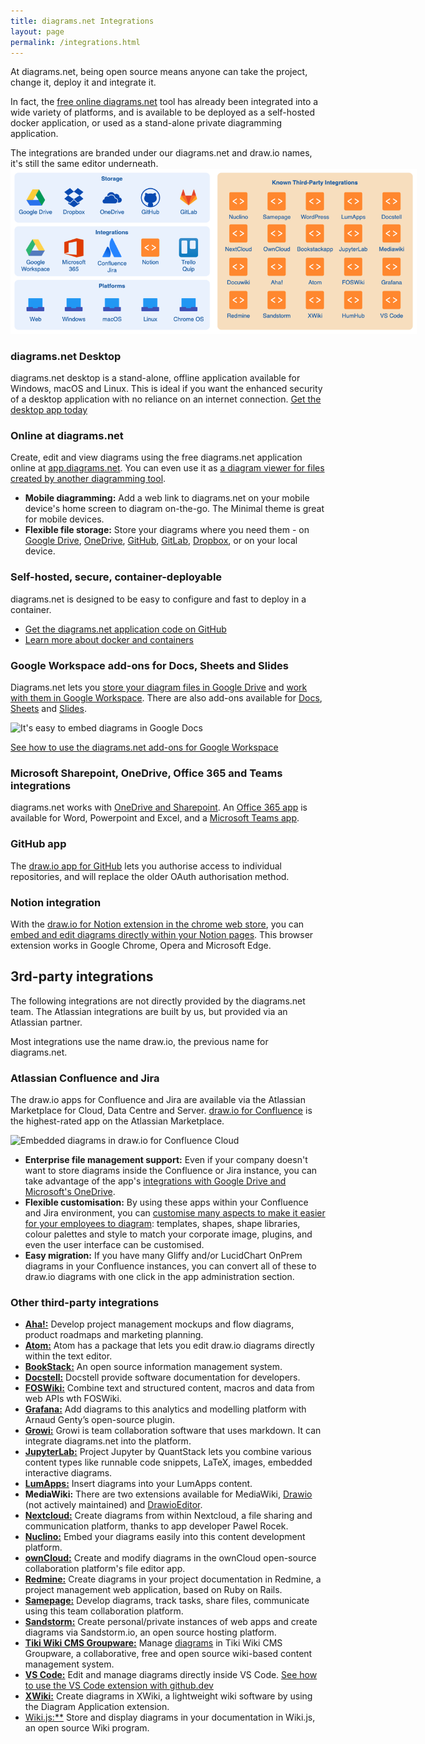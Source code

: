 ```yaml
---
title: diagrams.net Integrations
layout: page
permalink: /integrations.html
---
```


At diagrams.net, being open source means anyone can take the project, change it, deploy it and integrate it.

In fact, the [free online diagrams.net](https://app.diagrams.net) tool has already been integrated into a wide variety of platforms, and is available to be deployed as a self-hosted docker application, or used as a stand-alone private diagramming application.

The integrations are branded under our diagrams.net and draw.io names, it's still the same editor underneath.
<br /><img src="/assets/img/blog/integrations.png" style="width=100%;max-width:650px;;height:auto;" alt="There is a large ecosystem of diagrams.net and draw.io apps for diagramming in whichever platform or app you are using for documentation">

### diagrams.net Desktop

diagrams.net desktop is a stand-alone, offline application available for Windows, macOS and Linux. This is ideal if you want the enhanced security of a desktop application with no reliance on an internet connection. [Get the desktop app today](https://get.diagrams.net/)

### Online at diagrams.net

Create, edit and view diagrams using the free diagrams.net application online at [app.diagrams.net](https://app.diagrams.net). You can even use it as [a diagram viewer for files created by another diagramming tool](/blog/online-diagram-viewer.html).

* **Mobile diagramming:** Add a web link to diagrams.net on your mobile device's home screen to diagram on-the-go. The Minimal theme is great for mobile devices.
* **Flexible file storage:** Store your diagrams where you need them - on [Google Drive](https://app.diagrams.net/?mode=google), [OneDrive](https://app.diagrams.net/?mode=onedrive), [GitHub](https://app.diagrams.net/?mode=github), [GitLab](https://app.diagrams.net/?mode=gitlab), [Dropbox](https://app.diagrams.net/?mode=dropbox), or on your local device.

### Self-hosted, secure, container-deployable

diagrams.net is designed to be easy to configure and fast to deploy in a container.

* [Get the diagrams.net application code on GitHub](https://github.com/jgraph/docker-drawio)
* [Learn more about docker and containers](https://www.docker.com/resources/what-container)

### Google Workspace add-ons for Docs, Sheets and Slides

Diagrams.net lets you [store your diagram files in Google Drive](https://app.diagrams.net/?mode=google) and [work with them in Google Workspace](https://gsuite.diagrams.net/). There are also add-ons available for [Docs](https://docsaddon.diagrams.net/), [Sheets](https://sheetsaddon.diagrams.net/) and [Slides](https://slidesaddon.diagrams.net/).

<img src="/assets/img/blog/addon-google-docs-examples.png" width="400" alt="It's easy to embed diagrams in Google Docs">

[See how to use the diagrams.net add-ons for Google Workspace](/blog/diagrams-google-docs.html)

### Microsoft Sharepoint, OneDrive, Office 365 and Teams integrations

diagrams.net works with [OneDrive and Sharepoint](https://app.diagrams.net/?mode=onedrive). An [Office 365 app](https://office.diagrams.net/) is available for Word, Powerpoint and Excel, and a [Microsoft Teams app](/doc/faq/microsoft-teams-diagrams.html). 


### GitHub app

The [draw.io app for GitHub](https://github.com/apps/draw-io-app) lets you authorise access to individual repositories, and will replace the older OAuth authorisation method.

### Notion integration

With the [draw.io for Notion extension in the chrome web store](https://chrome.google.com/webstore/detail/drawio-for-notion/plhaalebpkihaccllnkdaokdoeaokmle), you can [embed and edit diagrams directly within your Notion pages](/blog/drawio-notion.html). This browser extension works in Google Chrome, Opera and Microsoft Edge. 

## 3rd-party integrations

The following integrations are not directly provided by the diagrams.net team. The Atlassian integrations are built by us, but provided via an Atlassian partner.

Most integrations use the name draw.io, the previous name for diagrams.net.

### Atlassian Confluence and Jira

The draw.io apps for Confluence and Jira are available via the Atlassian Marketplace for Cloud, Data Centre and Server. [draw.io for Confluence](https://marketplace.atlassian.com/apps/1210933/draw-io-diagrams-for-confluence) is the highest-rated app on the Atlassian Marketplace.

<img src="/assets/img/blog/embed-diagrams-confluence-cloud.png" width="400" alt="Embedded diagrams in draw.io for Confluence Cloud">

* **Enterprise file management support:** Even if your company doesn't want to store diagrams inside the Confluence or Jira instance, you can take advantage of the app's [integrations with Google Drive and Microsoft's OneDrive](/doc/faq/embed-diagram-googledrive-confluence-cloud.html).
* **Flexible customisation:** By using these apps within your Confluence and Jira environment, you can [customise many aspects to make it easier for your employees to diagram](/doc/faq/): templates, shapes, shape libraries, colour palettes and style to match your corporate image, plugins, and even the user interface can be customised.
* **Easy migration:** If you have many Gliffy and/or LucidChart OnPrem diagrams in your Confluence instances, you can convert all of these to draw.io diagrams with one click in the app administration section.

### Other third-party integrations

* [**Aha!:**](https://blog.aha.io/introducing-aha-mockups/) Develop project management mockups and flow diagrams, product roadmaps and marketing planning.
* [**Atom:**](https://atom.io/packages/atom-drawio) Atom has a package that lets you edit draw.io diagrams directly within the text editor.
* [**BookStack:**](https://www.bookstackapp.com/blog/beta-release-v0-20-0/) An open source information management system.
* [**Docstell:**](https://docstell.com/) Docstell provide software documentation for developers.
* [**FOSWiki:**](https://foswiki.org/Extensions/DrawIOPlugin) Combine text and structured content, macros and data from web APIs wth FOSWiki.
* [**Grafana:**](https://github.com/algenty/grafana-flowcharting) Add diagrams to this analytics and modelling platform with Arnaud Genty’s open-source plugin.
* [**Growi:**](https://growi.org/en/) Growi is team collaboration software that uses markdown. It can integrate diagrams.net into the platform.
* [**JupyterLab:**](https://github.com/QuantStack/jupyterlab-drawio/) Project Jupyter by QuantStack lets you combine various content types like runnable code snippets, LaTeX, images, embedded interactive diagrams.
* [**LumApps:**](https://www.lumapps.com/blog-post/drawio-integration/) Insert diagrams into your LumApps content.
* **MediaWiki:** There are two extensions available for MediaWiki, [Drawio](https://www.mediawiki.org/wiki/Extension:Drawio) (not actively maintained) and [DrawioEditor](https://www.mediawiki.org/wiki/Extension:DrawioEditor).
* [**Nextcloud:**](https://apps.nextcloud.com/apps/drawio) Create diagrams from within Nextcloud, a file sharing and communication platform, thanks to app developer Pawel Rocek.
* [**Nuclino:**](https://www.nuclino.com/apps/drawio/) Embed your diagrams easily into this content development platform.
* [**ownCloud:**](https://marketplace.owncloud.com/apps/drawio/) Create and modify diagrams in the ownCloud open-source collaboration platform's file editor app.
* [**Redmine:**](https://www.redmine.org/plugins/redmine_drawio) Create diagrams in your project documentation in Redmine, a project management web application, based on Ruby on Rails.
* [**Samepage:**](https://www.samepage.io/draw-diagram-online) Develop diagrams, track tasks, share files, communicate using this team collaboration platform.
* [**Sandstorm:**](https://apps.sandstorm.io/app/nfqhx83vvzm80edpgkpax8mhqp176qj2vwg67rgq5e3kjc5r4cyh) Create personal/private instances of web apps and create diagrams via Sandstorm.io, an open source hosting platform.
* [**Tiki Wiki CMS Groupware:**](https://info.tiki.org/HomePage) Manage [diagrams](https://doc.tiki.org/Diagram) in Tiki Wiki CMS Groupware, a collaborative, free and open source wiki-based content management system.
* [**VS Code:**](https://marketplace.visualstudio.com/items?itemName=hediet.vscode-drawio) Edit and manage diagrams directly inside VS Code. [See how to use the VS Code extension with github.dev](/blog/edit-diagrams-with-github-dev.html)
* [**XWiki:**](https://extensions.xwiki.org/xwiki/bin/view/Extension/Diagram%20Application) Create diagrams in XWiki, a lightweight wiki software by using the Diagram Application extension.
* [Wiki.js:**](https://js.wiki/feedback/p/drawio) Store and display diagrams in your documentation in Wiki.js, an open source Wiki program.
